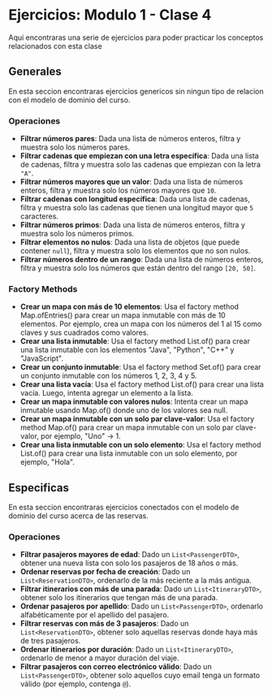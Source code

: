 # Ejercicios: Modulo 1 - Clase 4

Aqui encontraras una serie de ejercicios para poder practicar los conceptos relacionados con esta clase


## Generales
En esta seccion encontraras ejercicios genericos sin ningun tipo de relacion con el modelo de dominio del curso.

### Operaciones
- **Filtrar números pares**: Dada una lista de números enteros, filtra y muestra solo los números pares.
- **Filtrar cadenas que empiezan con una letra específica**: Dada una lista de cadenas, filtra y muestra solo las cadenas que empiezan con la letra `"A"`.
- **Filtrar números mayores que un valor**: Dada una lista de números enteros, filtra y muestra solo los números mayores que `10`.
- **Filtrar cadenas con longitud específica**: Dada una lista de cadenas, filtra y muestra solo las cadenas que tienen una longitud mayor que `5` caracteres.
- **Filtrar números primos**: Dada una lista de números enteros, filtra y muestra solo los números primos.
- **Filtrar elementos no nulos**: Dada una lista de objetos (que puede contener `null`), filtra y muestra solo los elementos que no son nulos.
- **Filtrar números dentro de un rango**: Dada una lista de números enteros, filtra y muestra solo los números que están dentro del rango `[20, 50]`.


### Factory Methods
- **Crear un mapa con más de 10 elementos**: Usa el factory method Map.ofEntries() para crear un mapa inmutable con más de 10 elementos. Por ejemplo, crea un mapa con los números del 1 al 15 como claves y sus cuadrados como valores.
- **Crear una lista inmutable**: Usa el factory method List.of() para crear una lista inmutable con los elementos "Java", "Python", "C++" y "JavaScript".
- **Crear un conjunto inmutable**: Usa el factory method Set.of() para crear un conjunto inmutable con los números 1, 2, 3, 4 y 5.
- **Crear una lista vacía**: Usa el factory method List.of() para crear una lista vacía. Luego, intenta agregar un elemento a la lista.
- **Crear un mapa inmutable con valores nulos**: Intenta crear un mapa inmutable usando Map.of() donde uno de los valores sea null.
- **Crear un mapa inmutable con un solo par clave-valor**: Usa el factory method Map.of() para crear un mapa inmutable con un solo par clave-valor, por ejemplo, "Uno" -> 1.
- **Crear una lista inmutable con un solo elemento**: Usa el factory method List.of() para crear una lista inmutable con un solo elemento, por ejemplo, "Hola".

## Especificas
En esta seccion encontraras ejercicios conectados con el modelo de dominio del curso acerca de las reservas.

### Operaciones
- **Filtrar pasajeros mayores de edad**: Dado un `List<PassengerDTO>`, obtener una nueva lista con solo los pasajeros de 18 años o más.
- **Ordenar reservas por fecha de creación**: Dado un `List<ReservationDTO>`, ordenarlo de la más reciente a la más antigua.
- **Filtrar itinerarios con más de una parada**: Dado un `List<ItineraryDTO>`, obtener solo los itinerarios que tengan más de una parada.
- **Ordenar pasajeros por apellido**: Dado un `List<PassengerDTO>`, ordenarlo alfabéticamente por el apellido del pasajero.
- **Filtrar reservas con más de 3 pasajeros**: Dado un `List<ReservationDTO>`, obtener solo aquellas reservas donde haya más de tres pasajeros.
- **Ordenar itinerarios por duración**: Dado un `List<ItineraryDTO>`, ordenarlo de menor a mayor duración del viaje.
- **Filtrar pasajeros con correo electrónico válido**: Dado un `List<PassengerDTO>`, obtener solo aquellos cuyo email tenga un formato válido (por ejemplo, contenga `@`).
